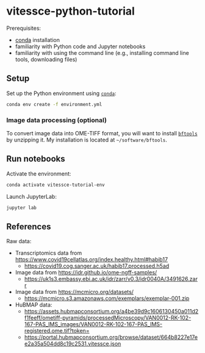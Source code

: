 # vitessce-python-tutorial

Prerequisites:
- [conda](https://conda.io/projects/conda/en/latest/user-guide/install/index.html) installation
- familiarity with Python code and Jupyter notebooks
- familiarity with using the command line (e.g., installing command line tools, downloading files)

## Setup
Set up the Python environment using [`conda`](https://conda.io/projects/conda/en/latest/user-guide/install/index.html):

```sh
conda env create -f environment.yml
```

### Image data processing (optional)

To convert image data into OME-TIFF format, you will want to install [`bftools`](https://docs.openmicroscopy.org/bio-formats/5.9.1/users/comlinetools/index.html) by unzipping it. My installation is located at `~/software/bftools`.


## Run notebooks

Activate the environment:

```sh
conda activate vitessce-tutorial-env
```

Launch JupyterLab:

```sh
jupyter lab
```

## References

Raw data:
- Transcriptomics data from https://www.covid19cellatlas.org/index.healthy.html#habib17
  - https://covid19.cog.sanger.ac.uk/habib17.processed.h5ad
- Image data from https://idr.github.io/ome-ngff-samples/
  - https://uk1s3.embassy.ebi.ac.uk/idr/zarr/v0.3/idr0040A/3491626.zarr
- Image data from https://mcmicro.org/datasets/
  - https://mcmicro.s3.amazonaws.com/exemplars/exemplar-001.zip
- HuBMAP data:
  - https://assets.hubmapconsortium.org/a4be39d9c1606130450a011d2f1feeff/ometiff-pyramids/processedMicroscopy/VAN0012-RK-102-167-PAS_IMS_images/VAN0012-RK-102-167-PAS_IMS-registered.ome.tif?token=
  - https://portal.hubmapconsortium.org/browse/dataset/664b8227e17ee2a35a504dd8c19c2531.vitessce.json